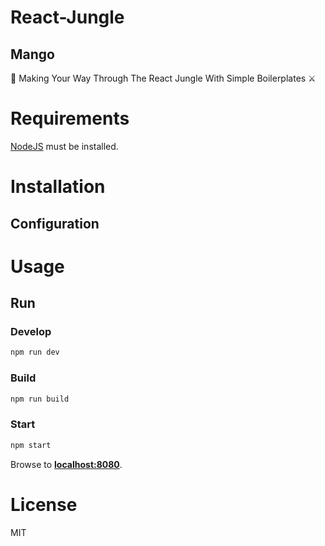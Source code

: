 # React-Jungle

## Mango

🙈  Making Your Way Through The React Jungle With Simple Boilerplates ⚔

# Requirements

[NodeJS](https://nodejs.org) must be installed.

# Installation

## Configuration

# Usage

## Run

### Develop

```javascript
npm run dev
```

### Build

```javascript
npm run build
``` 

### Start

```javascript
npm start
```

Browse to **[localhost:8080](http://localhost:8080)**.

# License

MIT